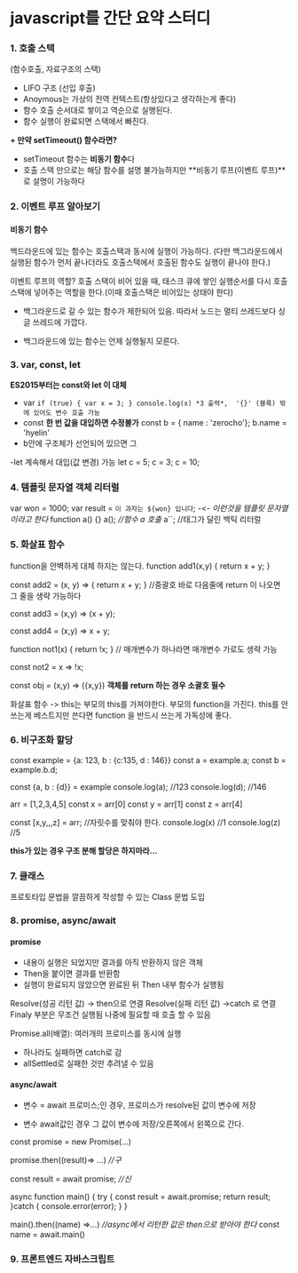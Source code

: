 # javascript를 간단 요약 스터디

### 1. 호출 스택
(함수호출, 자료구조의 스택)
- LIFO  구조 (선입 후출)
- Anoymous는 가상의 전역 컨텍스트(항상있다고 생각하는게 좋다)
- 함수 호출 순서대로 쌓이고 역순으로 실행된다.
- 함수 실행이 완료되면 스택에서 빠진다.

**+ 만약 setTimeout() 함수라면?**
- setTimeout 함수는 **비동기 함수**다
- 호출 스택 만으로는 해당 함수를 설명 불가능하지만 **비동기 루프(이벤트 루프)**로 설명이 가능하다 

### 2. 이벤트 루프 알아보기
#### 비동기 함수
백드라운드에 있는 함수는 호출스택과 동시에 실행이 가능하다.
(다만 백그라운드에서 실행된 함수가 먼저 끝나더라도 호출스택에서 호출된 함수도 실행이 끝나야 한다.)

이벤트 루프의 역할?
호출 스택이 비어 있을 때, 태스크 큐에 쌓인 실행순서를 다시 호출 스택에 넣어주는 역할을 한다.(이때 호출스택은 비어있는 상태야 한다)

+ 백그라운드로 갈 수 있는 함수가 제한되어 있음.
따라서 노드는 멀티 쓰레드보다 싱글 쓰레드에 가깝다.

+ 백그라운드에 있는 함수는 언제 실행될지 모른다.

### 3. var, const, let
**ES2015부터는 const와 let 이 대체**
- var 
`
if (true) {
    var x = 3;
}
console.log(x) *3 출력*, 
'{}' (블록) 밖에 있어도 변수 호출 가능
`
- const
**한 번 값을 대입하면 수정불가**
const b = { name : 'zerocho'};
b.name = 'hyelin' 
- b안에 구조체가 선언되어 있으면 그 

-let 
계속해서 대입(값 변경) 가능
let c = 5;
c = 3;
c = 10;

### 4. 템플릿 문자열 객체 리터럴

var won = 1000;
var result = `이 과자는 ${won} 입니다`; -<- *이런것을 템플릿 문자열이라고 한다*
function a() {}
a(); *//함수 a 호출*
a``; //태그가 달린 백틱 리터럴

### 5. 화살표 함수
function을 안벽하게 대체 하지는 않는다.
function add1(x,y) {
    return x + y;
}

const add2 = (x, y) => { 
    return x + y;
}
//중괄호 바로 다음줄에 return 이 나오면 그 줄을 생략 가능하다

const add3 = (x,y) => (x + y);

const add4 = (x,y) => x + y;

function not1(x) {
    return !x;
}
// 매개변수가 하나라면 매개변수 가로도 생략 가능

const not2 = x => !x;

const obj = (x,y) => ({x,y})
**객체를 return 하는 경우 소괄호 필수**

화살표 함수 -> this는 부모의 this를 가져야한다.
부모의 function을 가진다.
this를 안쓰는게 베스트지만 쓴다면 function 을 반드시 쓰는게 가독성에 좋다.

### 6. 비구조화 할당
const example = {a: 123, b : {c:135, d : 146}}
const a = example.a;
const b = example.b.d;

const {a, b : {d}} = example
console.log(a); //123
console.log(d); //146

arr = [1,2,3,4,5]
const x = arr[0]
const y = arr[1]
const z = arr[4]

const [x,y,,,z] = arr; //자릿수를 맞춰야 한다.
console.log(x) //1
console.log(z) //5

**this가 있는 경우 구조 분해 할당은 하지마라...**
### 7. 클래스
프로토타입 문법을 깔끔하게 작성할 수 있는 Class 문법 도입

### 8. promise, async/await

#### promise
- 내용이 실행은 되었지만 결과를 아직 반환하지 않은 객체
- Then을 붙이면 결과를 반환함
- 실행이 완료되지 않았으면 완료된 뒤 Then 내부 함수가 실행됨

Resolve(성공 리턴 값) -> then으로 연결
Resolve(실패 리턴 값) ->catch 로 연결
Finaly 부분은 무조건 실행됨
나중에 필요할 때 호출 할 수 있음

Promise.all(배열): 여러개의 프로미스를 동시에 실행
- 하나라도 실패하면 catch로 감
- allSettled로 실패한 것만 추려낼 수 있음

#### async/await
- 변수 = await 프로미스;인 경우, 프로미스가 resolve된 값이 변수에 저장

- 변수 await값인 경우 그 값이 변수에 저장/오른쪽에서 왼쪽으로 간다.

const promise = new Promise(...)

promise.then((result)=> ...) *//구*

const result = await promise; *//신*

async function main() {
    try {
        const result = await.promise;
        return result;
    }catch {
        console.error(error);
    }
}

main().then((name) =>...) *//async에서 리턴한 값은 then으로 받아야 한다*
const name = await.main()
 
### 9. 프론트엔드 자바스크립트